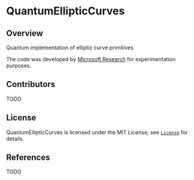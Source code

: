 # QuantumEllipticCurves

## Overview

Quantum implementation of elliptic curve primitives

The code was developed by [Microsoft Research](http://research.microsoft.com/) for experimentation purposes.

## Contributors
TODO

## License
QuantumEllipticCurves is licensed under the MIT License; see [`License`](LICENSE) for details.

## References
TODO